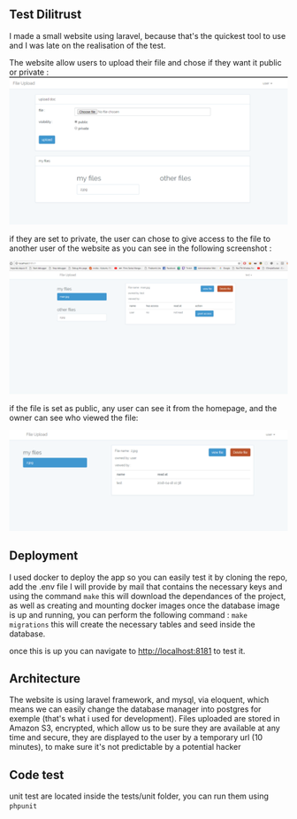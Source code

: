 ## Test Dilitrust

I made a small website using laravel, because that's the quickest tool to use and I was late on the realisation of the test.

The website allow users to upload their file and chose if they want it public or private :
![private](https://raw.githubusercontent.com/taitai42/test-dilitrust/master/screens/upload.PNG)

if they are set to private, the user can chose to give access to the file to another user of the website as you can see in the following screenshot : 

![private](https://raw.githubusercontent.com/taitai42/test-dilitrust/master/screens/private.PNG)

if the file is set as public, any user can see it from the homepage, and the owner can see who viewed the file:

![private](https://raw.githubusercontent.com/taitai42/test-dilitrust/master/screens/public.PNG)

## Deployment

I used docker to deploy the app so you can easily test it by cloning the repo, add the .env file I will provide by mail that contains the necessary keys and using the command 
`make`
this will download the dependances of the project, as well as creating and mounting docker images
once the database image is up and running, you can perform the following command :
`make migrations`
this will create the necessary tables and seed inside the database.

once this is up you can navigate to [http://localhost:8181](http://localhost:8181) to test it.

## Architecture
The website is using laravel framework, and mysql, via eloquent, which means we can easily change the database manager into postgres for exemple (that's what i used for development). 
Files uploaded are stored in Amazon S3, encrypted, which allow us to be sure they are available at any time and secure, they are displayed to the user by a temporary url (10 minutes), to make sure it's not predictable by a potential hacker 

## Code test

unit test are located inside the tests/unit folder, you can run them using `phpunit` 

